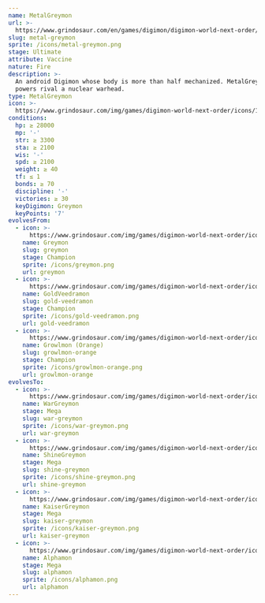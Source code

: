 ```yaml
---
name: MetalGreymon
url: >-
  https://www.grindosaur.com/en/games/digimon/digimon-world-next-order/digimon/112-metal-greymon
slug: metal-greymon
sprite: /icons/metal-greymon.png
stage: Ultimate
attribute: Vaccine
nature: Fire
description: >-
  An android Digimon whose body is more than half mechanized. MetalGreymon's
  powers rival a nuclear warhead.
type: MetalGreymon
icon: >-
  https://www.grindosaur.com/img/games/digimon-world-next-order/icons/112-metalgreymon-icon.png
conditions:
  hp: ≥ 28000
  mp: '-'
  str: ≥ 3300
  sta: ≥ 2100
  wis: '-'
  spd: ≥ 2100
  weight: ≥ 40
  tf: ≤ 1
  bonds: ≥ 70
  discipline: '-'
  victories: ≥ 30
  keyDigimon: Greymon
  keyPoints: '7'
evolvesFrom:
  - icon: >-
      https://www.grindosaur.com/img/games/digimon-world-next-order/icons/59-greymon-icon-small.png
    name: Greymon
    slug: greymon
    stage: Champion
    sprite: /icons/greymon.png
    url: greymon
  - icon: >-
      https://www.grindosaur.com/img/games/digimon-world-next-order/icons/99-goldveedramon-icon-small.png
    name: GoldVeedramon
    slug: gold-veedramon
    stage: Champion
    sprite: /icons/gold-veedramon.png
    url: gold-veedramon
  - icon: >-
      https://www.grindosaur.com/img/games/digimon-world-next-order/icons/100-growlmon-orange-icon-small.png
    name: Growlmon (Orange)
    slug: growlmon-orange
    stage: Champion
    sprite: /icons/growlmon-orange.png
    url: growlmon-orange
evolvesTo:
  - icon: >-
      https://www.grindosaur.com/img/games/digimon-world-next-order/icons/157-wargreymon-icon-small.png
    name: WarGreymon
    stage: Mega
    slug: war-greymon
    sprite: /icons/war-greymon.png
    url: war-greymon
  - icon: >-
      https://www.grindosaur.com/img/games/digimon-world-next-order/icons/158-shinegreymon-icon-small.png
    name: ShineGreymon
    stage: Mega
    slug: shine-greymon
    sprite: /icons/shine-greymon.png
    url: shine-greymon
  - icon: >-
      https://www.grindosaur.com/img/games/digimon-world-next-order/icons/215-kaisergreymon-icon-small.png
    name: KaiserGreymon
    stage: Mega
    slug: kaiser-greymon
    sprite: /icons/kaiser-greymon.png
    url: kaiser-greymon
  - icon: >-
      https://www.grindosaur.com/img/games/digimon-world-next-order/icons/210-alphamon-icon-small.png
    name: Alphamon
    stage: Mega
    slug: alphamon
    sprite: /icons/alphamon.png
    url: alphamon
---
```


